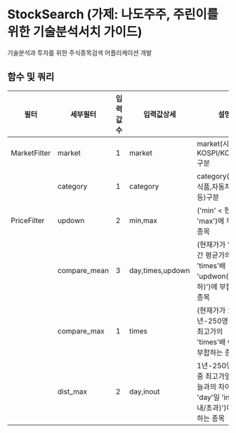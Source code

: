 # StockSearch (가제: 나도주주, 주린이를 위한 기술분석서치 가이드)
기술분석과 투자를 위한 주식종목검색 어플리케이션 개발


## 함수 및 쿼리
| 필터         | 세부필터     |입력값수| 입력값상세       | 설명                                                   | 쿼리예시                              |
|--------------|--------------|-------|------------------|-------------------------------------------------------|---------------------------------------|
| MarketFilter | market       | 1     | market           | market(시장: KOSPI/KOSDAQ)구분                        | MarketFilter.market=KOSPI             |
|              | category     | 1     | category         | category(업종: 식품,자동차,화학 등)구분                | MarketFilter.category=car             |
| PriceFilter  | updown       | 2     | min,max          | ('min' < 현재가 < 'max')에 부합하는 종목               | PriceFilter.updown=1000,10000         |
|              | compare_mean | 3     | day,times,updown | (현재가가 'day'기간 평균가의 'times'배 'updwon(이상/이하)')에 부합하는 종목 | PriceFilter.compare_mean=365,0.5,down |
|              | compare_max  | 1     | times            | (현재가가 1년-250영업일-중 최고가의 'times'배 이하)에 부합하는 종목 | PriceFilter.compare_max=0.7 |
|              | dist_max     | 2     | day,inout        | 1년-250영업일-중 최고가일과 오늘과의 차이가 'day'일 'inout(이내/초과)')에 부합하는 종목 | PriceFilter.dist_max=90,out |
